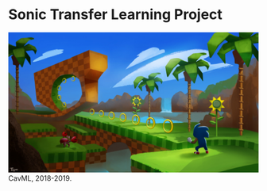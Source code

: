 # Sonic Transfer Learning Project
![Sonic Cover Image](supersonic/data/readme_media/readme_cover.jpg)
CavML, 2018-2019.



